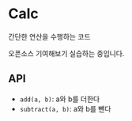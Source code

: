# Calc

간단한 연산을 수행하는 코드

오픈소스 기여해보기 실습하는 중입니다.

## API

- `add(a, b)`: a와 b를 더한다
- `subtract(a, b)`: a와 b를 뺀다
